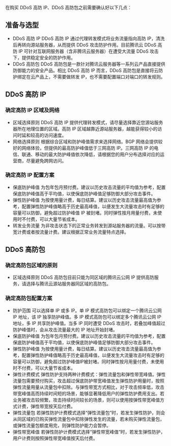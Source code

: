 
在购买 DDoS 高防 IP、DDoS 高防包之前需要确认好以下几点：

## 准备与选型
- DDoS 高防 IP
DDoS 高防 IP 通过代理转发模式将业务流量指向高防 IP，清洗后再转向源站服务器，从而提供 DDoS 攻击防护作用。目前腾讯云 DDoS 高防 IP 可针对互联网服务器（含非腾讯云服务器）在遭受大流量 DDoS 攻击下，提供稳定安全的防护作用。
- DDoS 高防包
DDoS 高防包是一款针对腾讯云服务器等一系列云产品直接提供防御能力的安全产品。相比 DDoS 高防 IP 而言，DDoS 高防包是直接将云防护绑定在云产品上，不需要做转发 IP，也不需要配置端口对端口的转发规则。

## DDoS 高防 IP
### 确定高防 IP 区域及网络
 - 区域选择原则
DDoS 高防 IP 提供代理转发模式，请尽量选择靠近您源站服务器所在地理位置的区域。高防 IP 区域越靠近源站服务器，越能获得较小的访问时延和较高的访问速度。
 - 网络选择原则
根据综合区域和防护峰值需求来选择网络。BGP 网络会提供较好的网络体验，但提供的最高防护峰值低于三网高防 IP。三网高防 IP 的电信、联通、移动的最大防护峰值依次降低，请根据您的用户分布选择对应的运营商，尽量避免跨网访问。

### 确定高防 IP 配置方案
 - 保底防护峰值
 为包年包月预付费。建议以历史攻击流量的平均值为参考，配置保底防护峰值高于平均值，以使保底防护峰值足够防御大部分攻击事件。
 - 弹性防护峰值
 为按使用量计费，每日结算。建议以历史攻击流量最高值为参考，配置弹性防护峰值略高于历史最高峰值，以便发生大流量攻击时有足够的容量可以防御，避免超过防护峰值 IP 被封堵。同时弹性按月用量付费，未使用时不付费，可以大量节省成本。
 - 转发业务流量
 为非攻击状态下的正常业务转发到源站服务器的流量。可以按带宽计费或者按流量计费。建议根据正常业务流量特点选择。

## DDoS 高防包
### 确定高防包区域的原则
 - 区域选择原则
	DDoS 高防包目前只能为同区域的腾讯云公网 IP 提供高防服务，请选择与腾讯云源站服务器同区域的高防包。
	
### 确定高防包配置方案
- 防护范围
可以选择单 IP 或多 IP。单 IP 模式高防包可以绑定一个腾讯云公网 IP 地址，该 IP 独享防护峰值。多 IP 模式高防包可以绑定多个腾讯云公网 IP 地址，多 IP 共享防护峰值。当多 IP 同时遭受 DDoS 攻击时，若叠加峰值超过防护峰值时，会从攻击流量最大的 IP 地址开始封堵。
- 保底防护峰值
 为包年包月预付费。建议以历史攻击流量的平均值为参考，配置保底防护峰值高于平均值，以使保底防护峰值足够防御大部分攻击事件。
- 弹性防护峰值
为按使用量计费，每日结算。建议以历史攻击流量最高值为参考，配置弹性防护峰值略高于历史最高峰值，以便发生大流量攻击时有足够的容量可以防御，避免超过防护峰值IP被封堵。同时弹性按月用量付费，未使用时不付费，可以大量节省成本。
- 弹性计费模式
弹性防护支持两种计费模式：弹性流量包和弹性带宽峰值。弹性流量包需要预付购买，攻击超过保底防护带宽峰值发生弹性防护用量时，按照弹性流量用量从流量包中扣除。与弹性带宽方式相比，对于攻击频率低，攻击带宽峰值高而持续时间短的场景，能够显著降低用户的弹性防护费用支出。若业务被攻击较频繁，攻击持续时间较长的场景，则可以使用按弹性带宽峰值方式计费，弹性带宽按天后付费。
- 弹性流量包
若弹性防护计费模式选择“弹性流量包”时，若发生弹性防护，则会从同区域的已购买弹性流量包中扣除弹性发生的流量，若未购买弹性流量包，或弹性流量包额度用完，则弹性防护能力会暂停。
- 弹性带宽峰值
若弹性防护计费模式选择“弹性带宽峰值”时，若发生弹性防护，用户计费则按照弹性带宽峰值按天后付费。

